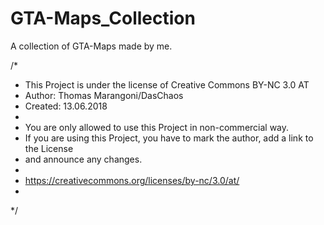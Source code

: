 # GTA-Maps_Collection
A collection of GTA-Maps made by me.

/*
*	This Project is under the license of Creative Commons BY-NC 3.0 AT
*	Author: Thomas Marangoni/DasChaos
*	Created: 13.06.2018
*
*	You are only allowed to use this Project in non-commercial way.
*	If you are using this Project, you have to mark the author, add a link to the License
*	and announce any changes. 
*
*	https://creativecommons.org/licenses/by-nc/3.0/at/
*
*/
